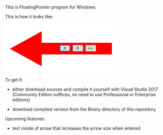 This is FloatingPointer program for Windows

This is how it looks like:

![screenshot of FloatingPointer](https://raw.githubusercontent.com/je-r/FloatingPointer/master/screenshot.png)

To get it:

- either download sources and compile it yourself with Visual Studio 2017 (Community Edition suffices, no need to use Professional or Enterprise editions)

- download compiled version from the Binary directory of this repository


Upcoming features:

- text inside of arrow that increases the arrow size when entered

